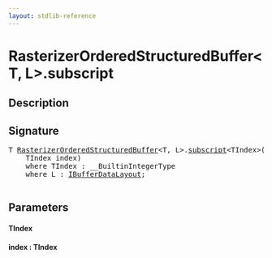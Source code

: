 ```yaml
---
layout: stdlib-reference
---
```


# RasterizerOrderedStructuredBuffer\<T, L\>\.subscript

## Description





## Signature 

<pre>
T <a href="/stdlib-reference/types/RasterizerOrderedStructuredBuffer/index" class="code_type">RasterizerOrderedStructuredBuffer</a>&lt;T, L&gt;.<a href="/stdlib-reference/types/RasterizerOrderedStructuredBuffer/subscript">subscript</a>&lt;TIndex&gt;(
    TIndex <span class='code_param'>index</span>)
    <span class='code_keyword'>where</span> TIndex : __BuiltinIntegerType
    <span class='code_keyword'>where</span> L : <a href="/stdlib-reference/interfaces/IBufferDataLayout/index" class="code_type">IBufferDataLayout</a>;

</pre>

## Parameters

#### TIndex
#### index : TIndex

